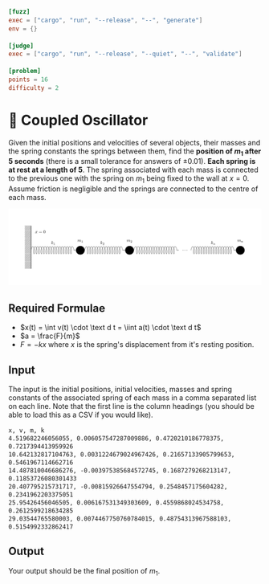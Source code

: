 ```toml
[fuzz]
exec = ["cargo", "run", "--release", "--", "generate"]
env = {}

[judge]
exec = ["cargo", "run", "--release", "--quiet", "--", "validate"]

[problem]
points = 16
difficulty = 2
```

# 📏 Coupled Oscillator
Given the initial positions and velocities of several objects, their masses and the spring constants the springs between them, find the **position of $m_1$ after 5 seconds** (there is a small tolerance for answers of ±0.01). **Each spring is at rest at a length of 5**. The spring associated with each mass is connected to the previous one with the spring on $m_1$ being fixed to the wall at $x = 0$. Assume friction is negligible and the springs are connected to the centre of each mass.

![diagram](diagram.png)

## Required Formulae 
* $x(t) = \int v(t) \cdot \text d t = \iint a(t) \cdot \text d t$
* $a = \frac{F}{m}$
* $F = -kx$ where $x$ is the spring's displacement from it's resting position.


## Input
The input is the initial positions, initial velocities, masses and spring constants of the associated spring of each mass in a comma separated list on each line. Note that the first line is the column headings (you should be able to load this as a CSV if you would like).
```
x, v, m, k
4.519682246056055, 0.006057547287009886, 0.4720210186778375, 0.7217394413959926
10.642132817104763, 0.0031224679024967426, 0.21657133905799653, 0.5461967114662716
14.487810046686276, -0.003975385684572745, 0.1687279268213147, 0.11853726080301433
20.407795215731717, -0.00815926647554794, 0.2548457175604282, 0.2341962203375051
25.95426456046505, 0.006167531349303609, 0.4559868024534758, 0.2612599218634285
29.03544765580003, 0.0074467750760784015, 0.48754313967588103, 0.5154992332862417
```

## Output
Your output should be the final position of $m_1$.
